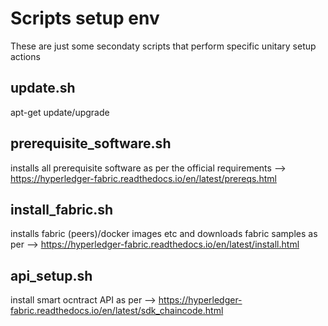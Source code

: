 # Scripts setup env  
  
These are just some secondaty scripts that perform specific unitary setup actions  
  
## update.sh  
  
apt-get update/upgrade  
  
## prerequisite_software.sh  
  
installs all prerequisite software as per the official requirements --> https://hyperledger-fabric.readthedocs.io/en/latest/prereqs.html  
  
## install_fabric.sh  
  
installs fabric (peers)/docker images etc and downloads fabric samples as per --> https://hyperledger-fabric.readthedocs.io/en/latest/install.html  
  
## api_setup.sh
  
install smart ocntract API as per --> https://hyperledger-fabric.readthedocs.io/en/latest/sdk_chaincode.html  
  


